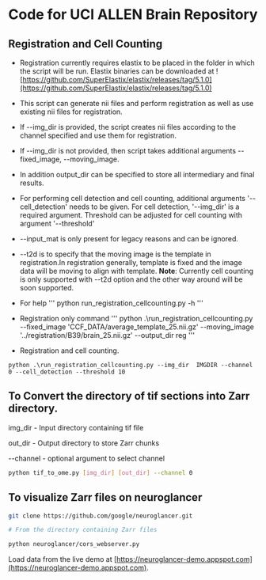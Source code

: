 # Code for UCI ALLEN Brain Repository


## Registration and Cell Counting

* Registration currently requires elastix to be placed in the folder in which the script will be run. Elastix binaries can be downloaded at ![https://github.com/SuperElastix/elastix/releases/tag/5.1.0](https://github.com/SuperElastix/elastix/releases/tag/5.1.0)

* This script can generate nii files and perform registration as well as use existing nii files for registration. 
    
* If --img_dir is provided, the script creates nii files according to the channel specified and use them for registration.

* If --img_dir is not provided, then script takes additional arguments --fixed_image, --moving_image. 

* In addition output_dir can be specified to store all intermediary and final results. 

* For performing cell detection and cell counting, additional arguments '--cell_detection' needs to be given. For cell detection, '--img_dir' is a required argument. 
    Threshold can be adjusted for cell counting with argument '--threshold'

* --input_mat is only present for legacy reasons and can be ignored. 

* --t2d is to specify that the moving image is the template in registration.In registration generally, template is fixed and the image data will be moving to align with template.
**Note**: Currently cell counting is only supported with --t2d option and the other way around will be soon supported. 


* For help 
''' 
python run_registration_cellcounting.py -h
'''

* Registration only command 
'''
 python .\run_registration_cellcounting.py --fixed_image 'CCF_DATA/average_template_25.nii.gz' --moving_image '../registration/B39/brain_25.nii.gz' --output_dir reg
'''

* Registration and cell counting.
```
python .\run_registration_cellcounting.py --img_dir  IMGDIR --channel 0 --cell_detection --threshold 10

```



## To Convert the directory of tif sections into Zarr directory. 

img_dir - Input directory containing tif file

out_dir - Output directory to store Zarr chunks

--channel - optional argument to select channel

```bash
python tif_to_ome.py [img_dir] [out_dir] --channel 0 
```

## To visualize Zarr files on neuroglancer

```bash
git clone https://github.com/google/neuroglancer.git

# From the directory containing Zarr files

python neuroglancer/cors_webserver.py
```

Load data from the live demo at [https://neuroglancer-demo.appspot.com](https://neuroglancer-demo.appspot.com).
